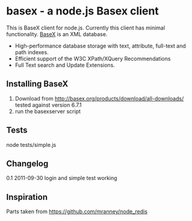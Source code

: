 basex - a node.js Basex client 
===========================

This is BaseX client for node.js. Currently this client has minimal functionality. 
[BaseX](http://basex.org/) is an XML database. 

* High-performance database storage with text, attribute, full-text and path indexes.
* Efficient support of the W3C XPath/XQuery Recommendations 
* Full Text search and Update Extensions. 


## Installing BaseX
1. Download from http://basex.org/products/download/all-downloads/
tested against version 6.7.1
1. run the basexserver script

## Tests
node tests/simple.js

## Changelog
0.1 2011-09-30 login and simple test working

## Inspiration
Parts taken from https://github.com/mranney/node_redis
